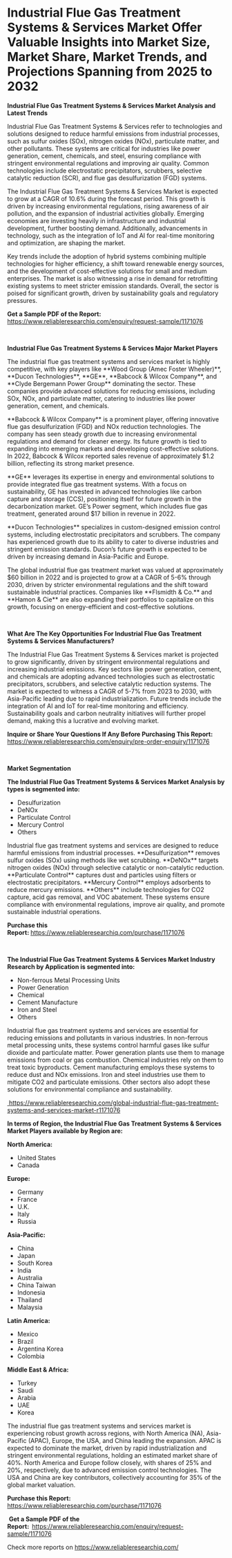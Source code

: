 <p><h1>Industrial Flue Gas Treatment Systems & Services Market Offer Valuable Insights into Market Size, Market Share, Market Trends, and Projections Spanning from 2025 to 2032</h1></p><p><strong>Industrial Flue Gas Treatment Systems & Services Market Analysis and Latest Trends</strong></p>
<p><p>Industrial Flue Gas Treatment Systems & Services refer to technologies and solutions designed to reduce harmful emissions from industrial processes, such as sulfur oxides (SOx), nitrogen oxides (NOx), particulate matter, and other pollutants. These systems are critical for industries like power generation, cement, chemicals, and steel, ensuring compliance with stringent environmental regulations and improving air quality. Common technologies include electrostatic precipitators, scrubbers, selective catalytic reduction (SCR), and flue gas desulfurization (FGD) systems.</p><p>The Industrial Flue Gas Treatment Systems & Services Market is expected to grow at a CAGR of 10.6% during the forecast period. This growth is driven by increasing environmental regulations, rising awareness of air pollution, and the expansion of industrial activities globally. Emerging economies are investing heavily in infrastructure and industrial development, further boosting demand. Additionally, advancements in technology, such as the integration of IoT and AI for real-time monitoring and optimization, are shaping the market.</p><p>Key trends include the adoption of hybrid systems combining multiple technologies for higher efficiency, a shift toward renewable energy sources, and the development of cost-effective solutions for small and medium enterprises. The market is also witnessing a rise in demand for retrofitting existing systems to meet stricter emission standards. Overall, the sector is poised for significant growth, driven by sustainability goals and regulatory pressures.</p></p>
<p><strong>Get a Sample PDF of the Report:&nbsp;</strong> <a href="https://www.reliableresearchiq.com/enquiry/request-sample/1171076?utm_campaign=1088&utm_medium=2&utm_source=Github&utm_content=ia&utm_term=20012025&utm_id=industrial-flue-gas-treatment-systems-services">https://www.reliableresearchiq.com/enquiry/request-sample/1171076</a></p>
<p>&nbsp;</p>
<p><strong>Industrial Flue Gas Treatment Systems & Services Major Market Players</strong></p>
<p><p>The industrial flue gas treatment systems and services market is highly competitive, with key players like **Wood Group (Amec Foster Wheeler)**, **Ducon Technologies**, **GE**, **Babcock & Wilcox Company**, and **Clyde Bergemann Power Group** dominating the sector. These companies provide advanced solutions for reducing emissions, including SOx, NOx, and particulate matter, catering to industries like power generation, cement, and chemicals.</p><p>**Babcock & Wilcox Company** is a prominent player, offering innovative flue gas desulfurization (FGD) and NOx reduction technologies. The company has seen steady growth due to increasing environmental regulations and demand for cleaner energy. Its future growth is tied to expanding into emerging markets and developing cost-effective solutions. In 2022, Babcock & Wilcox reported sales revenue of approximately $1.2 billion, reflecting its strong market presence.</p><p>**GE** leverages its expertise in energy and environmental solutions to provide integrated flue gas treatment systems. With a focus on sustainability, GE has invested in advanced technologies like carbon capture and storage (CCS), positioning itself for future growth in the decarbonization market. GE’s Power segment, which includes flue gas treatment, generated around $17 billion in revenue in 2022.</p><p>**Ducon Technologies** specializes in custom-designed emission control systems, including electrostatic precipitators and scrubbers. The company has experienced growth due to its ability to cater to diverse industries and stringent emission standards. Ducon’s future growth is expected to be driven by increasing demand in Asia-Pacific and Europe.</p><p>The global industrial flue gas treatment market was valued at approximately $60 billion in 2022 and is projected to grow at a CAGR of 5-6% through 2030, driven by stricter environmental regulations and the shift toward sustainable industrial practices. Companies like **Flsmidth & Co.** and **Hamon & Cie** are also expanding their portfolios to capitalize on this growth, focusing on energy-efficient and cost-effective solutions.</p></p>
<p>&nbsp;</p>
<p><strong>What Are The Key Opportunities For Industrial Flue Gas Treatment Systems & Services Manufacturers?</strong></p>
<p><p>The Industrial Flue Gas Treatment Systems & Services market is projected to grow significantly, driven by stringent environmental regulations and increasing industrial emissions. Key sectors like power generation, cement, and chemicals are adopting advanced technologies such as electrostatic precipitators, scrubbers, and selective catalytic reduction systems. The market is expected to witness a CAGR of 5-7% from 2023 to 2030, with Asia-Pacific leading due to rapid industrialization. Future trends include the integration of AI and IoT for real-time monitoring and efficiency. Sustainability goals and carbon neutrality initiatives will further propel demand, making this a lucrative and evolving market.</p></p>
<p><strong>Inquire or Share Your Questions If Any Before Purchasing This Report:</strong> <a href="https://www.reliableresearchiq.com/enquiry/pre-order-enquiry/1171076?utm_campaign=1088&utm_medium=2&utm_source=Github&utm_content=ia&utm_term=20012025&utm_id=industrial-flue-gas-treatment-systems-services">https://www.reliableresearchiq.com/enquiry/pre-order-enquiry/1171076</a></p>
<p>&nbsp;</p>
<p><strong>Market Segmentation</strong></p>
<p><strong>The Industrial Flue Gas Treatment Systems & Services Market Analysis by types is segmented into:</strong></p>
<p><ul><li>Desulfurization</li><li>DeNOx</li><li>Particulate Control</li><li>Mercury Control</li><li>Others</li></ul></p>
<p><p>Industrial flue gas treatment systems and services are designed to reduce harmful emissions from industrial processes. **Desulfurization** removes sulfur oxides (SOx) using methods like wet scrubbing. **DeNOx** targets nitrogen oxides (NOx) through selective catalytic or non-catalytic reduction. **Particulate Control** captures dust and particles using filters or electrostatic precipitators. **Mercury Control** employs adsorbents to reduce mercury emissions. **Others** include technologies for CO2 capture, acid gas removal, and VOC abatement. These systems ensure compliance with environmental regulations, improve air quality, and promote sustainable industrial operations.</p></p>
<p><strong>Purchase this Report:&nbsp;</strong><a href="https://www.reliableresearchiq.com/purchase/1171076?utm_campaign=1088&utm_medium=2&utm_source=Github&utm_content=ia&utm_term=20012025&utm_id=industrial-flue-gas-treatment-systems-services">https://www.reliableresearchiq.com/purchase/1171076</a></p>
<p>&nbsp;</p>
<p><strong>The Industrial Flue Gas Treatment Systems & Services Market Industry Research by Application is segmented into:</strong></p>
<p><ul><li>Non-ferrous Metal Processing Units</li><li>Power Generation</li><li>Chemical</li><li>Cement Manufacture</li><li>Iron and Steel</li><li>Others</li></ul></p>
<p><p>Industrial flue gas treatment systems and services are essential for reducing emissions and pollutants in various industries. In non-ferrous metal processing units, these systems control harmful gases like sulfur dioxide and particulate matter. Power generation plants use them to manage emissions from coal or gas combustion. Chemical industries rely on them to treat toxic byproducts. Cement manufacturing employs these systems to reduce dust and NOx emissions. Iron and steel industries use them to mitigate CO2 and particulate emissions. Other sectors also adopt these solutions for environmental compliance and sustainability.</p></p>
<p><a href="https://www.reliableresearchiq.com/global-industrial-flue-gas-treatment-systems-and-services-market-r1171076?utm_campaign=1088&utm_medium=2&utm_source=Github&utm_content=ia&utm_term=20012025&utm_id=industrial-flue-gas-treatment-systems-services">&nbsp;https://www.reliableresearchiq.com/global-industrial-flue-gas-treatment-systems-and-services-market-r1171076</a></p>
<p><strong>In terms of Region, the Industrial Flue Gas Treatment Systems & Services Market Players available by Region are:</strong></p>
<p>
    <p> <strong> North America: </strong>
        <ul>
            <li>United States</li>
            <li>Canada</li>
        </ul>
        </p> 
    <p> <strong> Europe: </strong>
        <ul>
            <li>Germany</li>
            <li>France</li>
            <li>U.K.</li>
            <li>Italy</li>
            <li>Russia</li>
        </ul>
        </p> 
    <p> <strong> Asia-Pacific: </strong>
        <ul>
            <li>China</li>
            <li>Japan</li>
            <li>South Korea</li>
            <li>India</li>
            <li>Australia</li>
            <li>China Taiwan</li>
            <li>Indonesia</li>
            <li>Thailand</li>
            <li>Malaysia</li>
        </ul>
        </p> 
    <p> <strong> Latin America: </strong>
        <ul>
            <li>Mexico</li>
            <li>Brazil</li>
            <li>Argentina Korea</li>
            <li>Colombia</li>
        </ul>
        </p> 
    <p> <strong> Middle East & Africa: </strong>
        <ul>
            <li>Turkey</li>
            <li>Saudi</li>
            <li>Arabia</li>
            <li>UAE</li>
            <li>Korea</li>
        </ul>
    </p>
    </p>
<p><p>The industrial flue gas treatment systems and services market is experiencing robust growth across regions, with North America (NA), Asia-Pacific (APAC), Europe, the USA, and China leading the expansion. APAC is expected to dominate the market, driven by rapid industrialization and stringent environmental regulations, holding an estimated market share of 40%. North America and Europe follow closely, with shares of 25% and 20%, respectively, due to advanced emission control technologies. The USA and China are key contributors, collectively accounting for 35% of the global market valuation.</p></p>
<p><strong>Purchase this Report: </strong><a href="https://www.reliableresearchiq.com/purchase/1171076?utm_campaign=1088&utm_medium=2&utm_source=Github&utm_content=ia&utm_term=20012025&utm_id=industrial-flue-gas-treatment-systems-services">https://www.reliableresearchiq.com/purchase/1171076</a></p>
<p>&nbsp;<strong>Get a Sample PDF of the Report:&nbsp;&nbsp;</strong><a href="https://www.reliableresearchiq.com/enquiry/request-sample/1171076?utm_campaign=1088&utm_medium=2&utm_source=Github&utm_content=ia&utm_term=20012025&utm_id=industrial-flue-gas-treatment-systems-services">https://www.reliableresearchiq.com/enquiry/request-sample/1171076</a></p>
<p><strong></strong></p>
<p>Check more reports on <a href="https://www.reliableresearchiq.com/?utm_campaign=1088&utm_medium=2&utm_source=Github&utm_content=ia&utm_term=20012025&utm_id=industrial-flue-gas-treatment-systems-services">https://www.reliableresearchiq.com/</a></p>
